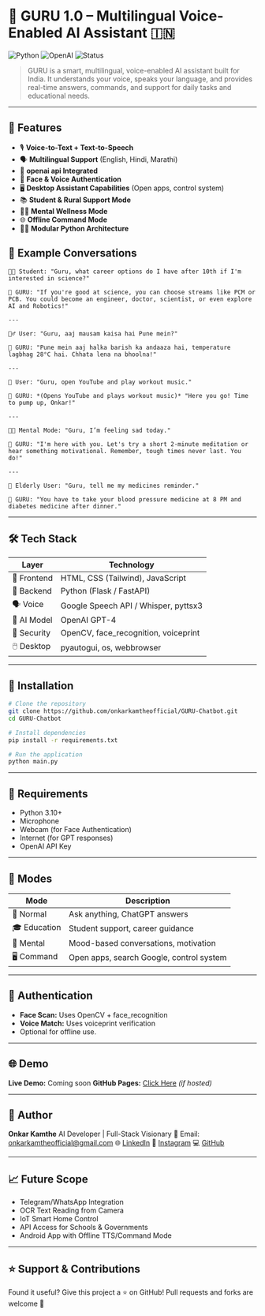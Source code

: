 
# 🤖 GURU 1.0 – Multilingual Voice-Enabled AI Assistant 🇮🇳

![Python](https://img.shields.io/badge/Python-3.10+-blue.svg)
![OpenAI](https://img.shields.io/badge/OpenAI-GPT4-success)
![Status](https://img.shields.io/badge/Project-Active-brightgreen)

> GURU is a smart, multilingual, voice-enabled AI assistant built for India. It understands your voice, speaks your language, and provides real-time answers, commands, and support for daily tasks and educational needs.

---

## 🎯 Features

- 🎙️ **Voice-to-Text + Text-to-Speech**
- 🗣️ **Multilingual Support** (English, Hindi, Marathi)
- 🧠 **openai api Integrated**
- 🔐 **Face & Voice Authentication**
- 🖥️ **Desktop Assistant Capabilities** (Open apps, control system)
- 📚 **Student & Rural Support Mode**
- 🧘‍♂️ **Mental Wellness Mode**
- 🌐 **Offline Command Mode**
- 👨‍💻 **Modular Python Architecture**

## 🧾 Example Conversations

```text
👨‍🎓 Student: "Guru, what career options do I have after 10th if I'm interested in science?"

🧠 GURU: "If you're good at science, you can choose streams like PCM or PCB. You could become an engineer, doctor, scientist, or even explore AI and Robotics!"

---

🧔‍♂️ User: "Guru, aaj mausam kaisa hai Pune mein?"

🧠 GURU: "Pune mein aaj halka barish ka andaaza hai, temperature lagbhag 28°C hai. Chhata lena na bhoolna!"

---

👨 User: "Guru, open YouTube and play workout music."

🧠 GURU: *(Opens YouTube and plays workout music)* "Here you go! Time to pump up, Onkar!"

---

👩‍🦰 Mental Mode: "Guru, I’m feeling sad today."

🧠 GURU: "I'm here with you. Let's try a short 2-minute meditation or hear something motivational. Remember, tough times never last. You do!"

---

🧓 Elderly User: "Guru, tell me my medicines reminder."

🧠 GURU: "You have to take your blood pressure medicine at 8 PM and diabetes medicine after dinner."

```

---

## 🛠️ Tech Stack

| Layer       | Technology                            |
| ----------- | ------------------------------------- |
| 🎨 Frontend | HTML, CSS (Tailwind), JavaScript      |
| 🧠 Backend  | Python (Flask / FastAPI)              |
| 🗣️ Voice   | Google Speech API / Whisper, pyttsx3  |
| 🤖 AI Model | OpenAI GPT-4                          |
| 🔐 Security | OpenCV, face\_recognition, voiceprint |
| 🖱️ Desktop | pyautogui, os, webbrowser             |

---

## 🚀 Installation

```bash
# Clone the repository
git clone https://github.com/onkarkamtheofficial/GURU-Chatbot.git
cd GURU-Chatbot

# Install dependencies
pip install -r requirements.txt

# Run the application
python main.py
```

---

## 🧪 Requirements

* Python 3.10+
* Microphone
* Webcam (for Face Authentication)
* Internet (for GPT responses)
* OpenAI API Key

---

## 🧠 Modes

| Mode         | Description                              |
| ------------ | ---------------------------------------- |
| 🧑 Normal    | Ask anything, ChatGPT answers            |
| 🎓 Education | Student support, career guidance         |
| 🧘 Mental    | Mood-based conversations, motivation     |
| 🖥️ Command  | Open apps, search Google, control system |

---

## 🔐 Authentication

* **Face Scan:** Uses OpenCV + face\_recognition
* **Voice Match:** Uses voiceprint verification
* Optional for offline use.

---

## 🌐 Demo

**Live Demo:** Coming soon
**GitHub Pages:** [Click Here](https://github.com/onkarkamtheofficial/GURU-Chatbot) *(if hosted)*

---

## 👤 Author

**Onkar Kamthe**
AI Developer | Full-Stack Visionary
📧 Email: [onkarkamtheofficial@gmail.com](mailto:onkarkamtheofficial@gmail.com)
🌐 [LinkedIn](https://www.linkedin.com/in/onkar-kamthe-022334323)
📸 [Instagram](https://www.instagram.com/onkarkamtheofficial?igsh=MTdsazNuem81cWw0OA==)
💻 [GitHub](https://github.com/onkarkamtheofficial)

---

## 📈 Future Scope

* Telegram/WhatsApp Integration
* OCR Text Reading from Camera
* IoT Smart Home Control
* API Access for Schools & Governments
* Android App with Offline TTS/Command Mode

---

## ⭐ Support & Contributions

Found it useful? Give this project a ⭐ on GitHub!
Pull requests and forks are welcome 🤝


